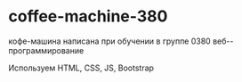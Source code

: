 # coffee-machine-380

кофе-машина написана при обучении в группе 0380 веб--программирование

Используем HTML, CSS, JS, Bootstrap

